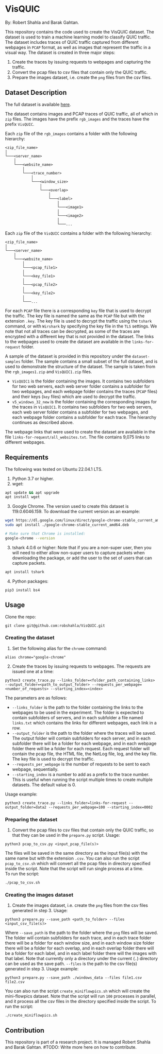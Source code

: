# VisQUIC
By: Robert Shahla and Barak Gahtan.

This repository contains the code used to create the VisQUIC dataset. The dataset is used to train a machine learning model to classify QUIC traffic. The dataset includes traces of QUIC traffic captured from different webpages in `PCAP` format, as well as images that represent the traffic in a visual way. The dataset is created in three major steps:
1) Create the traces by issuing requests to webpages and capturing the traffic.
2) Convert the pcap files to csv files that contain only the QUIC traffic.
3) Prepare the images dataset, i.e. create the `png` files from the csv files.

## Dataset Description
The full dataset is available [here](https://www.dropbox.com/scl/fo/8qg9rnw8r9h5wyv0kihhk/AFC0c0jwM5zZHqc6tym3spA?rlkey=73z8ln52k0d6o9ckn8810erxl&e=1&dl=0).

The dataset contains images and PCAP traces of QUIC traffic, all of which in `zip` files.
The images have the prefix `rgb_images` and the traces have the prefix `VisQUIC`. 

Each `zip` file of the `rgb_images` contains a folder with the following hierarchy:
```
<zip_file_name>
│
└───<server_name>
    │
    └───<website_name>
        │
        └───<trace_number>
            │
            └───<window_size>
                │
                └───<overlap>
                    │
                    └───<label>
                        │
                        └───<image1>
                        │
                        └───<image2>
                        │
                        └───...
```

Each `zip` file of the `VisQUIC` contains a folder with the following hierarchy:
```
<zip_file_name>
│
└───<server_name>
    │
    └───<website_name>
        │
        └───<pcap_file1>
        │
        └───<key_file1>
        │
        └───<pcap_file2>
        │
        └───<key_file2>
        │
        └───...
```

For each `PCAP` file there is a corresponding `key` file that is used to decrypt the traffic. The key file is named the same as the `PCAP` file but with the extension `.key`. The key file is used to decrypt the traffic using the `tshark` command, or with `Wirshark` by specifying the key file in the `TLS` settings.
We note that not all traces can be decrypted, as some of the traces are encrypted with a different key that is not provided in the dataset.
The links to the webpages used to create the dataset are available in the `links-for-request` folder.

A sample of the dataset is provided in this repository under the `dataset-samples` folder. The sample contains a small subset of the full dataset, and is used to demonstrate the structure of the dataset. The sample is taken from the `rgb_images1.zip` and `VisQUIC1.zip` files.
- `VisQUIC1` is the folder containing the images. It contains two subfolders for two web servers, each web server folder contains a subfolder for two webpages, and each webpage folder contains the traces (`PCAP` files) and their keys (`key` files) which are used to decrypt the traffic.
- `v5_windows_32_new` is the folder containing the corresponding images for the traces in `VisQUIC1`. It contains two subfolders for two web servers, each web server folder contains a subfolder for two webpages, and each webpage folder contains a subfolder for each trace. The hierarchy continues as described above.

The webpage links that were used to create the dataset are available in the file `links-for-request/all_websites.txt`. The file contains 9,075 links to different webpages.

## Requirements
The following was tested on Ubuntu 22.04.1 LTS.

1) Python 3.7 or higher.
2) wget:
```bash
apt update && apt upgrade
apt install wget
```

3) Google Chrome. The version used to create this dataset is 119.0.6046.159. To download the current version as an example:
```bash
wget https://dl.google.com/linux/direct/google-chrome-stable_current_amd64.deb
sudo apt install ./google-chrome-stable_current_amd64.deb

# Make sure that Chrome is installed:
google-chrome --version
```

3) tshark 4.0.6 or higher: Note that if you are a non-super user, then you will need to either allow non-super users to capture packets when downloading the package, or add the user to the set of users that can capture packets.
```bash
apt install tshark
```

4) Python packages:
```
pip3 install bs4
```

## Usage
Clone the repo:
```
git clone git@github.com:robshahla/VisQUIC.git
```

### Creating the dataset

1) Set the following alias for the `chrome` command:
```
alias chrome="google-chrome"
```

2) Create the traces by issuing requests to webpages. The requests are issued
one at a time:
```
python3 create_trace.py --links_folder=<folder_path_containing_links> --output_folder=<path_to_output_folder> --requests_per_webpage=<number_of_requests> --starting_index=<index>
```
The parameters are as follows:
- `--links_folder` is the path to the folder containing the links to the webpages to be used in the experiment. The folder is expected to contain subfolders of servers, and in each subfolder a file named `links.txt` which contains the links for different webpages, each link in a row.
- `--output_folder` is the path to the folder where the traces will be saved. The output folder will contain subfolders for each server, and in each subfolder there will be a folder for each webpage, and in each webpage folder there will be a folder for each request. Each request folder will contain the pcap file, the HTML file, the NetLog file, log, and the key file. The key file is used to decrypt the traffic. 
- `--requests_per_webpage` is the number of requests to be sent to each webpage, sequentially.
- `--starting_index` is a number to add as a prefix to the trace number. This is useful when running the script multiple times to create multiple datasets. The default value is 0.  

Usage example:
```
python3 create_trace.py --links_folder=links-for-request --output_folder=data2 --requests_per_webpage=100 --starting_index=0002
```

### Preparing the dataset
1) Convert the pcap files to csv files that contain only the QUIC traffic, so that they can be used in the `prepare.py` script. Usage:
```
python3 pcap_to_csv.py <input_pcap_file(s)>
```
The files will be saved in the same directory as the input file(s) with the same name but with the extension `.csv`. You can also run the script `pcap_to_csv.sh` which will convert all the pcap files in directory specified inside the script. Note that the script will run single process at a time.  
To run the script:
```
./pcap_to_csv.sh
```

### Creating the images dataset
1) Create the images dataset, i.e. create the `png` files from the csv files generated in step 3. Usage:
```
python3 prepare.py --save_path <path_to_folder> --files <input_csv_file(s)>
``` 
Where `--save_path` is the path to the folder where the `png` files will be saved. The folder will contain subfolders for each trace, and in each trace folder there will be a folder for each window size, and in each window size folder there will be a folder for each overlap, and in each overlap folder there will be a folder for each label, and in each label folder there will the images with that label. Note that currently only a directory under the current (`.`) directory can be used as the save path. `--files` is the path to the csv file(s) generated in step 3. Usage example:
```
python3 prepare.py --save_path ./windows_data --files file1.csv file2.csv
```
You can also run the script `create_miniflowpics.sh` which will create the mini-flowpics dataset. Note that the script will run `100` processes in parallel, and it process all the csv files in the directory specified inside the script.
To run the script:
```
./create_miniflowpics.sh
```

## Contribution
This repository is part of a research project. It is managed Robert Shahla and Barak Gahtan. #TODO: Write more here on how to contribute.